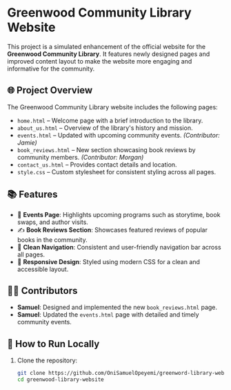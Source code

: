 # Greenwood Community Library Website

This project is a simulated enhancement of the official website for the **Greenwood Community Library**. It features newly designed pages and improved content layout to make the website more engaging and informative for the community.

## 🌐 Project Overview

The Greenwood Community Library website includes the following pages:

- `home.html` – Welcome page with a brief introduction to the library.
- `about_us.html` – Overview of the library's history and mission.
- `events.html` – Updated with upcoming community events. *(Contributor: Jamie)*
- `book_reviews.html` – New section showcasing book reviews by community members. *(Contributor: Morgan)*
- `contact_us.html` – Provides contact details and location.
- `style.css` – Custom stylesheet for consistent styling across all pages.

## 📚 Features

- 📅 **Events Page**: Highlights upcoming programs such as storytime, book swaps, and author visits.
- ✍️ **Book Reviews Section**: Showcases featured reviews of popular books in the community.
- 💬 **Clean Navigation**: Consistent and user-friendly navigation bar across all pages.
- 🎨 **Responsive Design**: Styled using modern CSS for a clean and accessible layout.

## 👩‍💻 Contributors 

- **Samuel**: Designed and implemented the new `book_reviews.html` page.
- **Samuel**: Updated the `events.html` page with detailed and timely community events.

## 🚀 How to Run Locally

1. Clone the repository:
   ```bash
   git clone https://github.com/OniSamuelOpeyemi/greenword-library-website.git
   cd greenwood-library-website
